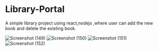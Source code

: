 # Library-Portal

A simple library project  using react,nodejs ,where user can add the new book and delete the existing book.

![Screenshot (149)](https://user-images.githubusercontent.com/44254251/73235530-dc0d4f80-41b4-11ea-86f5-9d93feecbee2.png)
![Screenshot (150)](https://user-images.githubusercontent.com/44254251/73235537-e0d20380-41b4-11ea-9d87-ddb322b06842.png)
![Screenshot (151)](https://user-images.githubusercontent.com/44254251/73235541-e6c7e480-41b4-11ea-97d0-e7763af6bf1e.png)
![Screenshot (152)](https://user-images.githubusercontent.com/44254251/73235549-ee878900-41b4-11ea-9bc9-424c97478ddf.png)
